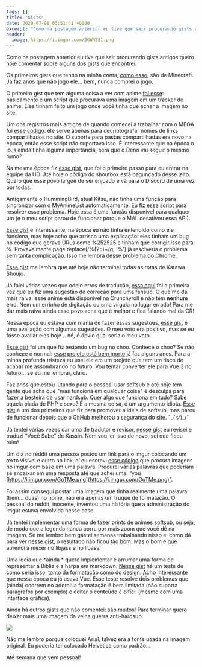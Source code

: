 ```yaml
---
tags: []
title: "Gists"
date: 2020-07-08 03:51:41 +0000
excerpt: "Como na postagem anterior eu tive que sair procurando gists antigos quero hoje comentar sobre alguns..."
header:
  image: https://i.imgur.com/5GWN5S1.png
---
```


Como na postagem anterior eu tive que sair procurando gists antigos quero hoje comentar sobre alguns dos gists que encontrei.

Os primeiros gists que tenho na minha conta, [como esse](https://gist.github.com/qgustavor/6151754), são de Minecraft. Já faz anos que não jogo ele… bem, nunca comprei o jogo.

O primeiro gist que tem alguma coisa a ver com anime [foi esse](https://gist.github.com/qgustavor/7309f3a628cc1c2688c0): basicamente é um script que procurava uma imagem em um tracker de anime. Eles tinham feito um jogo onde você tinha que achar a imagem no site.

Um dos registros mais antigos de quando comecei a trabalhar com o MEGA foi [esse código](https://gist.github.com/qgustavor/9b9af6c8baa8693720a8): ele serve apenas para decriptografar nomes de links compartilhados no site. O suporte para pastas compartilhadas era novo na época, então esse script não suportava isso. É interessante que na época o io.js ainda tinha alguma importância, será que o Deno vai seguir o mesmo rumo?

Na mesma época fiz [esse gist](https://gist.github.com/qgustavor/fc66dc1aa54c2c3a9970), que foi o primeiro passo para eu entrar na equipe da UO. Até hoje o código do shoutbox está bagunçado desse jeito. Quero que esse povo largue de ser enjoado e vá para o Discord de uma vez por todas.

Antigamente o HummingBird, atual Kitsu, não tinha uma função para sincronizar com o MyAnimeList automaticamente. Eu fiz [esse script](https://gist.github.com/qgustavor/ae436c476c981dfdac55) para resolver esse problema. Hoje essa é uma função disponível para qualquer um (e o meu script parou de funcionar porque o MAL desativou essa API).

[Esse gist](https://gist.github.com/qgustavor/c5698a5b349686f8711c) é interessante, na época eu não tinha entendido como ele funciona, mas hoje acho que arrisco uma explicação: eles tinham um bug no código que gerava URLs como %252525 e tinham que corrigir isso para %. Provavelmente page.replace(/%(25)+/g, '%') já resolveria o problema sem tanta complicação. Isso me lembra [desse problema](https://www.youtube.com/watch?v=0fw5Cyh21TE) do Chrome.

[Esse gist](https://gist.github.com/qgustavor/40d06ce73e8c852b2bb72d64808000c2) me lembra que até hoje não terminei todas as rotas de Katawa Shoujo.

Já falei várias vezes que odeio erros de tradução, [essa aqui](https://gist.github.com/qgustavor/5759e43a30527bb15d75cba4777efc43) foi a primeira vez que eu fiz uma sugestão de correção para uma fansub. O que me dá mais raiva: esse anime está disponível na Crunchyroll e não tem **nenhum**  erro. Nem um errinho de digitação ou uma vírgula no lugar errado! Para me dar mais raiva ainda esse povo acha que é melhor e fica falando mal da CR!

Nessa época eu estava com mania de fazer essas sugestões, [esse gist](https://gist.github.com/qgustavor/d4b2b096f49aaf5769953c48ddd4aa33) é uma avaliação com algumas sugestões. O meu voto era positivo, mas se eu fosse avaliar eles hoje… né, é óbvio qual seria o meu voto.

[Esse gist](https://gist.github.com/qgustavor/3f1d8f30ba0ff796b887788e6207552d) foi um que fiz testando um bug no choo. Conhece o choo? Se não conhece é normal: [esse projeto está bem morto](https://github.com/choojs/choo/graphs/contributors) já faz alguns anos. Para a minha profunda tristeza eu usei ele em um projeto que tem um risco de acabar me assombrando no futuro. Vou tentar converter ele para Vue 3 no futuro… se eu me lembrar, claro.

Faz anos que estou lutando para o pessoal usar softsub e até hoje tem gente que acha que "mas funciona em qualquer coisa" é desculpa para fazer a besteira de usar hardsub. Quer algo que funciona em tudo? Sabe aquela piada de PHP e sexo? É a mesma coisa, é um argumento idiota. [Esse gist](https://gist.github.com/qgustavor/3f6344d1cad50952288c999707181874) é um dos primeiros que fiz para promover a ideia de softsub, mas parou de funcionar depois que o GitHub melhorou a segurança do site. ¯\_(ツ)_/¯

Já tentei várias vezes dar uma de tradutor e revisor, [nesse gist](https://gist.github.com/qgustavor/f8684a9df47e9c0693d6f2070ba96822) eu revisei e traduzi “Você Sabe” de Kassin. Nem vou ler isso de novo, sei que ficou ruim!

Um dia no reddit uma pessoa postou um link para o imgur colocando um texto visível e outro no link, aí eu escrevi [esse código](https://gist.github.com/qgustavor/dc6aad9cdca470a73bef8d29cb4e3374) que procura imagens no imgur com base em uma palavra. Procurei várias palavras que poderiam se encaixar em uma resposta até que achei uma: “you [https://i.imgur.com/GoTMe.png](https://i.imgur.com/GoTMe.png)”.

Foi assim consegui postar uma imagem que tinha realmente uma palavra (bem… duas) no nome, não era apenas um truque de formatação. O pessoal do reddit, inocente, inventou uma história que a administração do imgur estava envolvida nesse caso.

Já tentei implementar uma forma de fazer prints de animes softsub, ou seja, de modo que a legenda nunca borra por mais zoom que você dê na imagem. Se me lembro bem gastei semanas trabalhando nisso e, como dá para ver [nesse gist](https://gist.github.com/qgustavor/3655e3d40e0ea6db7dca1d95b92719ad), o resultado não ficou tão bom. Mas o bom é que aprendi a mexer no libjass e no libass.

Uma ideia que *ainda * quero implementar é arrumar uma forma de representar a Bíblia e a harpa em markdown. [Nesse gist](https://gist.github.com/qgustavor/c9b153055bf6506fd6b6b86666c08ff3) há um teste de como seria isso, tanto da formatação como do design. Acho interessante que nessa época eu já usava Vue. Esse teste resolve dois problemas que (ainda) ocorrem no adorai: a formatação é bem limitada (não suporta parágrafos por exemplo) e editar o conteúdo é difícil (mesmo com uma interface gráfica).

Ainda há outros gists que não comentei: são muitos! Para terminar quero deixar mais uma imagem da velha guerra anti-hardsub:

![](https://gist.github.com/qgustavor/021bef9865ef45cc66b43704c4ec8bde/raw/ef5039f27080c2cc165c930b5a5d891334e117bf/softsub-masterrace.svg)

Não me lembro porque coloquei Arial, talvez era a fonte usada na imagem original. Eu poderia ter colocado Helvetica como padrão…

Até semana que vem pessoal!
